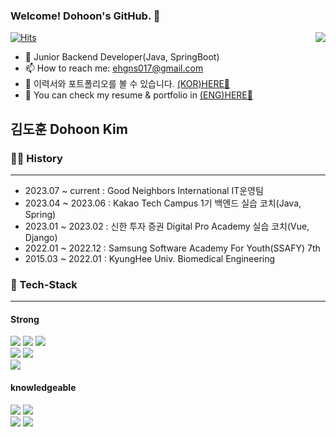 ### Welcome! Dohoon's GitHub. 👋
[![Hits](https://hits.seeyoufarm.com/api/count/incr/badge.svg?url=https%3A%2F%2Fgithub.com%2FHooon97&count_bg=%2379C83D&title_bg=%23555555&icon=postman.svg&icon_color=%23E7E7E7&title=hits&edge_flat=false)](https://hits.seeyoufarm.com)
<img align='right' src="http://mazassumnida.wtf/api/v2/generate_badge?boj=ehgns017">
- 🔭 Junior Backend Developer(Java, SpringBoot)
- 📫 How to reach me: ehgns017@gmail.com
- 📑 이력서와 포트폴리오를 볼 수 있습니다. [(KOR)HERE📑](https://ssafy7seoul.notion.site/c12eb51ac8694ec699f551e3bfd32f4c)
- 📑 You can check my resume & portfolio in [(ENG)HERE📑](https://www.notion.so/ssafy7seoul/Dohoon-Kim-7f4893dd061c4e35981d6ed1def4476b?pvs=4)

## 김도훈 Dohoon Kim

### 👨‍💼 History

---
* 2023.07 ~ current : Good Neighbors International IT운영팀
* 2023.04 ~ 2023.06 : Kakao Tech Campus 1기 백엔드 실습 코치(Java, Spring)
* 2023.01 ~ 2023.02 : 신한 투자 증권 Digital Pro Academy 실습 코치(Vue, Django)
* 2022.01 ~ 2022.12 : Samsung Software Academy For Youth(SSAFY) 7th
* 2015.03 ~ 2022.01 : KyungHee Univ. Biomedical Engineering


### 🌱 Tech-Stack

---
#### Strong
<p>  
  <img src="https://img.shields.io/badge/Java-007396?style=flat-square&logo=Java&logoColor=black"/>
  <img src="https://img.shields.io/badge/Spring-6DB33F?style=flat-square&logo=Spring&logoColor=black"/>
  <img src="https://img.shields.io/badge/Spring%20Boot-6DB33F?style=flat-square&logo=Spring%20Boot&logoColor=black"/></br>
  <img src="https://img.shields.io/badge/MySQL-4479A1?style=flat-square&logo=MySQL&logoColor=black"/>
  <img src="https://img.shields.io/badge/Firebase-FFCA28?style=flat-square&logo=firebase&logoColor=white"></br>
  <img src="https://img.shields.io/badge/Flutter-02569B?style=flat-square&logo&logo=flutter&logoColor=white">
  <br/>
</p>

#### knowledgeable
<p>
  <img src="https://img.shields.io/badge/Vue.js-4FC08D?style=flat-square&logo=Vue.js&logoColor=black"/>
  <img src="https://img.shields.io/badge/JavaScript-F7DF1E?style=flat-square&logo=JavaScript&logoColor=black"/>
  <br/>
  <img src="https://img.shields.io/badge/git-F05032?style=flat-square&logo=git&logoColor=white">
  <img src="https://img.shields.io/badge/socket.io-010101?style=flat-square&logo=socket.io&logoColor=white">
  </br>
</p>
